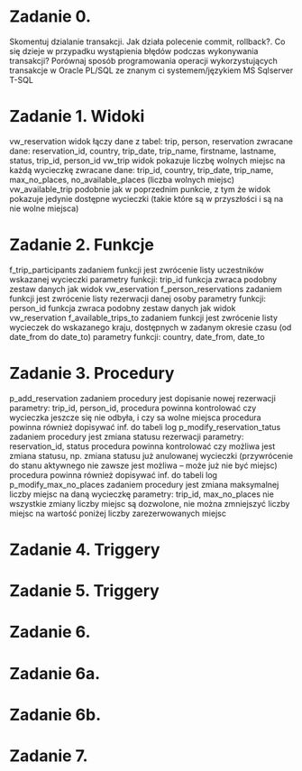 # Zadanie 0.
  Skomentuj dzialanie transakcji. Jak działa polecenie commit, rollback?. Co się dzieje w przypadku wystąpienia błędów podczas wykonywania
transakcji? Porównaj sposób programowania operacji wykorzystujących transakcje w Oracle PL/SQL ze znanym ci systemem/językiem MS
Sqlserver T-SQL

# Zadanie 1. Widoki
  vw_reservation widok łączy dane z tabel: trip, person, reservation
zwracane dane: reservation_id, country, trip_date, trip_name, firstname, lastname, status, trip_id, person_id
  vw_trip widok pokazuje liczbę wolnych miejsc na każdą wycieczkę
zwracane dane: trip_id, country, trip_date, trip_name, max_no_places, no_available_places (liczba wolnych miejsc)
  vw_available_trip
podobnie jak w poprzednim punkcie, z tym że widok pokazuje jedynie dostępne wycieczki (takie które są w przyszłości i są na nie wolne miejsca)

# Zadanie 2. Funkcje
  f_trip_participants
zadaniem funkcji jest zwrócenie listy uczestników wskazanej wycieczki
parametry funkcji: trip_id
funkcja zwraca podobny zestaw danych jak widok vw_eservation
  f_person_reservations
zadaniem funkcji jest zwrócenie listy rezerwacji danej osoby
parametry funkcji: person_id
funkcja zwraca podobny zestaw danych jak widok vw_reservation
  f_available_trips_to
zadaniem funkcji jest zwrócenie listy wycieczek do wskazanego kraju, dostępnych w zadanym okresie czasu (od date_from do
date_to)
parametry funkcji: country, date_from, date_to

# Zadanie 3. Procedury
  p_add_reservation
zadaniem procedury jest dopisanie nowej rezerwacji
parametry: trip_id, person_id,
procedura powinna kontrolować czy wycieczka jeszcze się nie odbyła, i czy sa wolne miejsca
procedura powinna również dopisywać inf. do tabeli log
  p_modify_reservation_tatus
zadaniem procedury jest zmiana statusu rezerwacji
parametry: reservation_id, status
procedura powinna kontrolować czy możliwa jest zmiana statusu, np. zmiana statusu już anulowanej wycieczki (przywrócenie do stanu
aktywnego nie zawsze jest możliwa – może już nie być miejsc)
procedura powinna również dopisywać inf. do tabeli log
  p_modify_max_no_places
zadaniem procedury jest zmiana maksymalnej liczby miejsc na daną wycieczkę
parametry: trip_id, max_no_places
nie wszystkie zmiany liczby miejsc są dozwolone, nie można zmniejszyć liczby miejsc na wartość poniżej liczby zarezerwowanych miejsc

# Zadanie 4. Triggery

# Zadanie 5. Triggery

# Zadanie 6.

# Zadanie 6a.

# Zadanie 6b.

# Zadanie 7.

  
